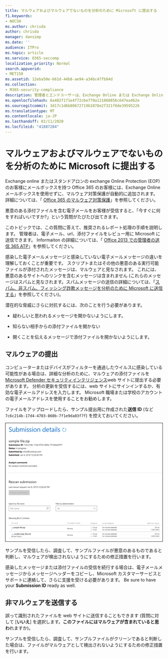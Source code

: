 ```yaml
---
title: マルウェアおよびマルウェアでないものを分析のために Microsoft に提出する
f1.keywords:
- NOCSH
ms.author: chrisda
author: chrisda
manager: dansimp
ms.date: ''
audience: ITPro
ms.topic: article
ms.service: O365-seccomp
localization_priority: Normal
search.appverid:
- MET150
ms.assetid: 12eba50e-661d-44b8-ae94-a34bc47fb84d
ms.collection:
- M365-security-compliance
description: 管理者とエンドユーザーは、Exchange Online または Exchange Online Protection で、検出されていないマルウェアまたはマルウェアの添付ファイルの送信について学ぶことができます。
ms.openlocfilehash: 6a482f171e4f72cbe779a121068856c647ea4b2e
ms.sourcegitcommit: 3d17c1d6b80672719b1878e2f321f0de39595226
ms.translationtype: MT
ms.contentlocale: ja-JP
ms.lasthandoff: 02/11/2020
ms.locfileid: "41887284"
---
```

# <a name="submit-malware-and-non-malware-to-microsoft-for-analysis"></a>マルウェアおよびマルウェアでないものを分析のために Microsoft に提出する

Exchange online またはスタンドアロンの exchange Online Protection (EOP) のお客様にメールボックスを持つ Office 365 のお客様には、Exchange Online メールボックスを使用せずに、マルウェア対策保護が自動的に追加されます。 詳細については、「 [Office 365 のマルウェア対策保護](anti-malware-protection.md)」を参照してください。

悪意のある添付ファイルを含む電子メールをお客様が受信すると、「今すぐに何をすればいいですか?」という質問がたびたび出てきます。

このトピックでは、この質問に答えて、推奨されるレポート処理の手順を説明します。 管理者は、電子メール、url、添付ファイルをレビュー用に Microsoft に送信できます。 Informaiton の詳細については、「 [Office 2013 での管理者の送信 365 ATP](admin-submission.md)」を参照してください。

感染した電子メールメッセージと感染していない電子メールメッセージの違いを理解しておくことが重要です。 スクリプトまたはその他の悪意のある実行可能ファイルが添付されたメッセージは、マルウェアと見なされます。 これには、悪意のあるサイトへのリンクを含むメッセージは含まれません (これらのメッセージはスパムと見なされます。スパムメッセージの送信の詳細については、「[スパム、非スパム、フィッシング詐欺メッセージを分析のために Microsoft に送信する](submit-spam-non-spam-and-phishing-scam-messages-to-microsoft-for-analysis.md)」を参照してください)。

潜在的な脅威にさらに対抗するには、次のことを行う必要があります。

- 疑わしいと思われるメッセージを開かないようにします。

- 知らない相手からの添付ファイルを開かない

- 開くことを伝えるメッセージで添付ファイルを開かないようにします。

## <a name="submit-malware"></a>マルウェアの提出

コンピューターまたはデバイスがフィルターを通過したウイルスに感染している可能性がある場合は、詳細な分析のために、マルウェアの添付ファイルを[Microsoft Defender セキュリティインテリジェンス](https://www.microsoft.com/wdsi/filesubmission)web サイトに提出する必要があります。 分析の更新を受信するには、web サイトにサインインするか、有効な電子メールアドレスを入力します。 Microsoft 職場または学校のアカウントの電子メールアドレスを使用することをお勧めします。

ファイルをアップロードしたら、サンプル提出用に作成された**送信 ID** (など`7c6c214b-17d4-4703-860b-7f1e9da03f7f`) を控えておいてください。

![Windows Defender Security Intelligence の Web サイトでの送信の詳細](../media/EOP-Malware-Protection-Center.png)

サンプルを受信したら、調査して、サンプルファイルが悪意のあるものであると判断し、マルウェアが検出されないようにするための修正措置を行います。

感染したメッセージまたは添付ファイルの受信を続行する場合は、電子メールメッセージからメッセージヘッダーをコピーし、Microsoft カスタマーサービスとサポートに連絡して、さらに支援を受ける必要があります。 Be sure to have your **Submission ID** ready as well.

## <a name="submit-non-malware"></a>非マルウェアを送信する

誤って識別されたファイルを web サイトに送信することもできます (質問に対して [**いいえ**] を選択します。**このファイルにはマルウェアが含まれていると思わ**れますか)。

サンプルを受信したら、調査して、サンプルファイルがクリーンであると判断した場合は、ファイルがマルウェアとして検出されないようにするための修正措置を行います。
